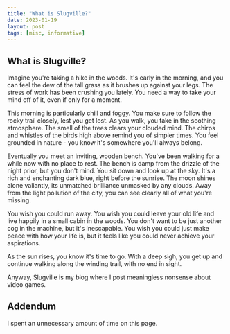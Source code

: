 ```yaml
---
title: "What is Slugville?"
date: 2023-01-19
layout: post
tags: [misc, informative]
---
```


## What is Slugville?

Imagine you're taking a hike in the woods. It's early in the morning, and you can feel the dew of the tall grass as it brushes up against your legs. The stress of work has been crushing you lately. You need a way to take your mind off of it, even if only for a moment.

This morning is particularly chill and foggy. You make sure to follow the rocky trail closely, lest you get lost. As you walk, you take in the soothing atmosphere. The smell of the trees clears your clouded mind. The chirps and whistles of the birds high above remind you of simpler times. You feel grounded in nature - you know it's somewhere you'll always belong.

Eventually you meet an inviting, wooden bench. You've been walking for a while now with no place to rest. The bench is damp from the drizzle of the night prior, but you don't mind. You sit down and look up at the sky. It's a rich and enchanting dark blue, right before the sunrise. The moon shines alone valiantly, its unmatched brilliance unmasked by any clouds. Away from the light pollution of the city, you can see clearly all of what you're missing.

You wish you could run away. You wish you could leave your old life and live happily in a small cabin in the woods. You don't want to be just another cog in the machine, but it's inescapable. You wish you could just make peace with how your life is, but it feels like you could never achieve your aspirations.

As the sun rises, you know it's time to go. With a deep sigh, you get up and continue walking along the winding trail, with no end in sight.

Anyway, Slugville is my blog where I post meaningless nonsense about video games.

## Addendum

I spent an unnecessary amount of time on this page.